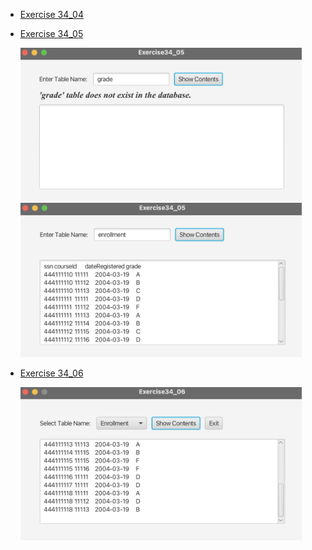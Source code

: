 - [Exercise 34_04](src/exercises/Exercise34_05.java)
- [Exercise 34_05](src/exercises/Exercise34_05.java)

  <img class="output" src="src/exercises/output/ex34_05_1_output.png" width="450">
  <img class="output" src="src/exercises/output/ex34_05_2_output.png" width="450">
  
- [Exercise 34_06](src/exercises/Exercise34_06.java)
  
  <img class="output" src="src/exercises/output/ex34_06_output.png" width="450">
     
